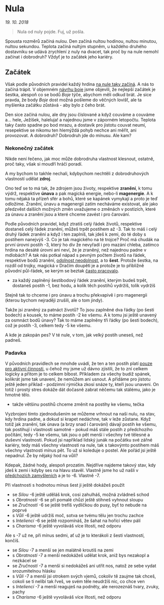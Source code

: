 # Nula

*19. 10. 2018*

> Nula od nuly pojde. Fuj, už pošla.

Spousta rozměrů začíná nulou. Den začíná nultou hodinou, nultou minutou, nultou sekundou. Teplota začíná nultým stupněm, u každého druhého dostavníku se udává zrychlení z nuly na dvacet, tak proč by na nule nemohl začínat i dobrodruh? Vždyť je to začátek jeho kariéry.

## Začátek

Však podle původních pravidel každý hrdina [na nule taky začíná](http://pph.drdplus.loc:88/#tabulka_ras). A nás to začíná trápit.
V objemném [návrhu boje](2018-08-10-boj.md) jsme objevili, že nejlepší začátek je šestka, alespoň co se bodů *Boje* týče, abychom měli odkud brát. Je sice pravda, že body *Boje* dost možná pošleme do věčných lovišť, ale ta myšlenka začátku zůstává - aby bylo z čeho brát.

Den sice začíná nulou, ale dny jsou číslované a když couváme a couváme a... hele, Ježíšek, haleluja! a najednou jsme v záporném letopočtu. Teplota taky často spadne po bod mrazu, a dostavík pro jistotu couvat neumí, resepektive se nikomu ten hlemýždá pohyb nechce ani měřit, ani provozovat. A dobrodruh? Dobrodruh jde do mínusu. Ale kam?

### Nekonečný začátek

Nikde není řečeno, jak moc může dobrodruha vlastnost klesnout, ostatně, proč taky, však si moudří hráči poradí.

A my bychom to takhle nechali, kdybychom nechtěli z dobrodruhových vlastností udělat **zdroj**.

Ono teď se to má tak, že zdrojem jsou životy, respektive **zranění**, k tomu výdrž, respektive **únava** a pak magická energie, nebo-li **magenergie**. A k tomu nějaká ta přízeň sfér a bohů, které se kapánek vymykají a proto je teď odložíme.
Zranění, únavu a magenergii zatím necháváme existovat, ale jako předzvěst dalších možných změn uvažujeme o změnách v postizích, které za únavu a zranění jsou a které chceme zavést i pro čarování.

Podle původních pravidel, když ztratíš celý řádek životů, respektive dostaneš celý řádek zranění, můžeš trpět postihem až -3. Tak to máš i celý druhý řádek zranění a když i ten zaplníš, tak jdeš k zemi, do té doby s postihem nanejvýš -3. Co je tak magického na té trojce? Proč má chudák na první úrovni postih -3, který ho div že nevyřadí i pro mazání chleba, zatímco hrdina na desáté úrovni ani neví, že je zraněný, než najednou padne v mdlobách?
A tak nás potkal nápad s pevným počtem životů na řádek, respektive bodů zranění, [odolnost neodolnost](http://pph.drdplus.loc:88/#radky_mrizky), a to **šest**. Protože šestka, na rozdíl od trojky, magická v Dračím doupěti je a protože je to přibližně původní půl-řádek, se kerým se beztak [často pracovalo](http://pph.drdplus.loc:88/#stredne_tezke_zraneni_do_ruky_alespon_12_radku_mene_nez_1_radek).

- za každý zaplněný šestibodový řádek zranění, kterým budeš trpět, dostaneš postih -1, bez hodu, a kolik těch postihů vydržíš, tolik vydržíš

Stejně tak to chceme i pro únavu a trochu překvapivě i pro magenergii (kterou bychom nejraději zrušili, ale o tom jindy).

Takže jsi zraněný za patnáct životů? To jsou zaplněné dva řádky (po šesti bodech) a kousek, to máme postih -2 ke všemu. A k tomu jsi ještě unavený za osmnáct bodů únavy? Tak to máme zaplněny tři řádky (po šesti bodech), což je postih -3, celkem tedy -5 ke všemu.

A kde je zakopán pes? V té nule, v tom, jak velký postih uneseš, než padneš.

### Padavka

V původních pravidlech se mnohde uvádí, že ten a ten postih platí [pouze pro aktivní činnosti](http://pph.drdplus.loc:88/#postih_za_unavu), u čehož my jsme už dávno zjistili, že to zní celkem logicky a přitom je to celkem blbost. Příkladem za všechy budiž spánek, kolikrát jsme tak unavení, že nemůžem ani usnout. A přidáme pro jistotu ještě jeden příklad - podzimní rýmička zkosí snáze ty, kteří jsou unaveni.
On totiž i prostý stres dokáže dát dočasně zabrat něčemu tak stálému, jako je hmotné tělo.

- takže většinu postihů chceme změnit na postihy ke všemu, tečka

Vyzbrojeni tímto zjednodušením se můžeme vrhnout na naši nulu, na stav, kdy hrdina padne, a dokud si krapet nedáchne, tak v leže zůstane.
Když totiž jak zranění, tak únava (a brzy snad i čarování) dávají postih ke všemu, tak postihují i vlastnosti samotné - pokud máš stále postih z předchozího počítání, tedy -5 ke všemu, tak jsou o pět menší i všechny tvé tělesné a duševní vlastnosti. Pokud jsi například lidský junák na počátku své zářné kariéry, tedy máš všechny vlastnosti na nule, tak s takovýmto postihem máš všechny vlastnosti mínus pět. To už si koleduje o postel.
Ale pořád jsi ještě nepadnul. Že by nějaký hod na vůli?

Kdepak, žádné hody, alespoň prozatím. Nejdříve najdeme takový stav, kdy jdeš k zemi i kdyby ses na hlavu stavěl. Vlastně jsme ho už našli v [předchozích zamyšleních](2018-08-10-boj.md) a je to -6. Vlastně -7.

Při vlastnosti s hodnotou mínus šest ji ještě dokážeš použít

- se *Silou* -6 ještě uděláš krok, cosi zahulháš, možná zvládneš schod
- s *Obratností* -6 se při pomalé chůzi ještě stihneš vyhnout sloupu
- se *Zručností* -6 se ještě trefíš vydličkou do pusy, byť to nebude na poprvé 
- s *Vůlí* -6 ještě udržíš moč, sotva se tvému tělu jen trochu zachce 
- s *Inteliencí* -6 se ještě rozpomínáš, že šahat na hořící větev pálí 
- s *Charisma* -6 ještě vyvoláváš více lítosti, než odporu

Ale s -7 už ne, při mínus sedmi, ať už je to kterákoli z šesti vlastností, končíš.

- se *Silou* -7 a menší se jen malátně kroutíš na zemi
- s *Obratností* -7 a menší nedokážeš udělat krok, aniž bys nezakopl a nezkácel se
- se *Zručností* -7 a menší si nedokážeš ani utřít nos, natož ze sebe vydat srozumitelnou hlásku 
- s *Vůlí* -7 a menší jsi otrokem svých vjemů, cokoliv tě zaujme tak chceš, cokoli se ti nelíbí tak řveš, ve svém těle neudržíš nic, co chce ven
- s *Inteliencí* -7 a menší reaguješ na podněty, ale nerozeznáš tvary, zvuky, pachy  
- s *Charisma* -6 ještě vyvoláváš více lítosti, než odporu